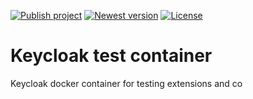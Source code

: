 [![Publish project](https://github.com/intensiongmbh/keycloak-test-container/actions/workflows/maven-publish.yml/badge.svg)](https://github.com/intensiongmbh/keycloak-test-container/actions/workflows/maven-publish.yml)
[![Newest version](https://img.shields.io/maven-central/v/de.intension/keycloak-test-container.svg?label=Maven%20Central)](https://search.maven.org/search?q=g:%22de.intension%22%20AND%20a:%22keycloak-test-container%22)
[![License](https://img.shields.io/:license-Apache2-blue.svg)](http://www.apache.org/licenses/LICENSE-2.0)

# Keycloak test container

Keycloak docker container for testing extensions and co
